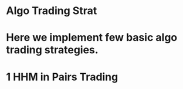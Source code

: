 # Algo Trading Strat
# Here we implement few basic algo trading strategies.

# 1 HHM in Pairs Trading
